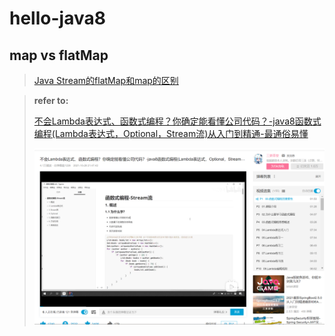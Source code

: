 # hello-java8

## map vs flatMap

> [Java Stream的flatMap和map的区别](https://blog.csdn.net/catoop/article/details/105987386)

> **refer to:**
>
> [ 不会Lambda表达式、函数式编程？你确定能看懂公司代码？-java8函数式编程(Lambda表达式，Optional，Stream流)从入门到精通-最通俗易懂 ](https://www.bilibili.com/video/BV1Gh41187uR?share_source=copy_web)
>
> ![image-20220416230105493](hello-java8.assets/image-20220416230105493.png)

